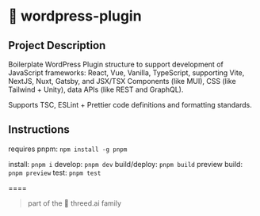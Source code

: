 # 🌱 wordpress-plugin

## Project Description

Boilerplate WordPress Plugin structure to support development of JavaScript frameworks: React, Vue, Vanilla, TypeScript, supporting Vite, NextJS, Nuxt, Gatsby, and JSX/TSX Components (like MUI), CSS (like Tailwind + Unity), data APIs (like REST and GraphQL).

Supports TSC, ESLint + Prettier code definitions and formatting standards.

## Instructions

requires pnpm: `npm install -g pnpm`

install: `pnpm i`
develop: `pnpm dev`
build/deploy: `pnpm build`
preview build: `pnpm preview`
test: `pnpm test`

====
> part of the 🌱 threed.ai family

